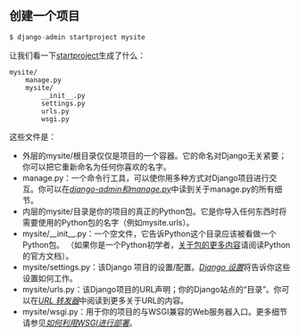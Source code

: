 ## 创建一个项目

```py
$ django-admin startproject mysite
```

让我们看一下[startproject](http://python.usyiyi.cn/documents/django_182/ref/django-admin.html#django-admin-startproject)生成了什么：

```
mysite/
    manage.py
    mysite/
        __init__.py
        settings.py
        urls.py
        wsgi.py
```

这些文件是：

* 外层的mysite/根目录仅仅是项目的一个容器。它的命名对Django无关紧要；你可以把它重新命名为任何你喜欢的名字。
* manage.py：一个命令行工具，可以使你用多种方式对Django项目进行交互。你可以在[_django-admin和manage.py_](http://python.usyiyi.cn/documents/django_182/ref/django-admin.html)中读到关于manage.py的所有细节。
* 内层的mysite/目录是你的项目的真正的Python包。它是你导入任何东西时将需要使用的Python包的名字（例如mysite.urls）。
* mysite/\_\_init\_\_.py：一个空文件，它告诉Python这个目录应该被看做一个Python包。
  （如果你是一个Python初学者，[关于包的更多内容](https://docs.python.org/tutorial/modules.html#packages)请阅读Python的官方文档）。
* mysite/settings.py：该Django 项目的设置/配置。[_Django 设置_](http://python.usyiyi.cn/documents/django_182/topics/settings.html)将告诉你这些设置如何工作。
* mysite/urls.py：该Django项目的URL声明；你的Django站点的“目录”。你可以在[_URL 转发器_](http://python.usyiyi.cn/documents/django_182/topics/http/urls.html)中阅读到更多关于URL的内容。
* mysite/wsgi.py：用于你的项目的与WSGI兼容的Web服务器入口。更多细节请参见[_如何利用WSGI进行部署_](http://python.usyiyi.cn/documents/django_182/howto/deployment/wsgi/index.html)。



